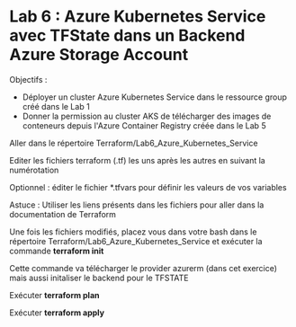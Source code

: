 # Lab 6 : Azure Kubernetes Service avec TFState dans un Backend Azure Storage Account

Objectifs : 
- Déployer un cluster Azure Kubernetes Service dans le ressource group créé dans le Lab 1
- Donner la permission au cluster AKS de télécharger des images de conteneurs depuis l'Azure Container Registry créée dans le Lab 5

Aller dans le répertoire Terraform/Lab6_Azure_Kubernetes_Service

Editer les fichiers terraform (.tf) les uns après les autres en suivant la numérotation

Optionnel : éditer le fichier *.tfvars pour définir les valeurs de vos variables

Astuce : Utiliser les liens présents dans les fichiers pour aller dans la documentation de Terraform

Une fois les fichiers modifiés, placez vous dans votre bash dans le répertoire Terraform/Lab6_Azure_Kubernetes_Service et exécuter la commande **terraform init** 

Cette commande va télécharger le provider azurerm (dans cet exercice) mais aussi initaliser le backend pour le TFSTATE

Exécuter **terraform plan**

Exécuter **terraform apply**
